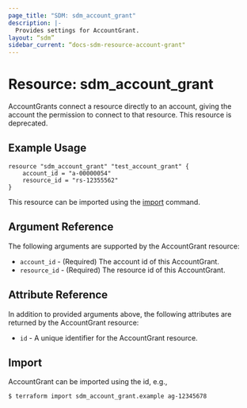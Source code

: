 ```yaml
---
page_title: "SDM: sdm_account_grant"
description: |-
  Provides settings for AccountGrant.
layout: “sdm”
sidebar_current: “docs-sdm-resource-account-grant"
---
```

# Resource: sdm_account_grant

AccountGrants connect a resource directly to an account, giving the account the permission to connect to that resource.
This resource is deprecated.
## Example Usage

```hcl
resource "sdm_account_grant" "test_account_grant" {
    account_id = "a-00000054"
    resource_id = "rs-12355562"
}
```
This resource can be imported using the [import](https://www.terraform.io/docs/cli/commands/import.html) command.

## Argument Reference
The following arguments are supported by the AccountGrant resource:
* `account_id` - (Required) The account id of this AccountGrant.
* `resource_id` - (Required) The resource id of this AccountGrant.
## Attribute Reference
In addition to provided arguments above, the following attributes are returned by the AccountGrant resource:
* `id` - A unique identifier for the AccountGrant resource.
## Import
AccountGrant can be imported using the id, e.g.,

```
$ terraform import sdm_account_grant.example ag-12345678
```
